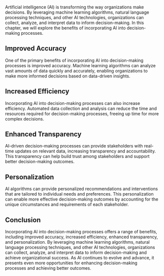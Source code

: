 
Artificial intelligence (AI) is transforming the way organizations make decisions. By leveraging machine learning algorithms, natural language processing techniques, and other AI technologies, organizations can collect, analyze, and interpret data to inform decision-making. In this chapter, we will explore the benefits of incorporating AI into decision-making processes.

Improved Accuracy
-----------------

One of the primary benefits of incorporating AI into decision-making processes is improved accuracy. Machine learning algorithms can analyze vast amounts of data quickly and accurately, enabling organizations to make more informed decisions based on data-driven insights.

Increased Efficiency
--------------------

Incorporating AI into decision-making processes can also increase efficiency. Automated data collection and analysis can reduce the time and resources required for decision-making processes, freeing up time for more complex decisions.

Enhanced Transparency
---------------------

AI-driven decision-making processes can provide stakeholders with real-time updates on relevant data, increasing transparency and accountability. This transparency can help build trust among stakeholders and support better decision-making outcomes.

Personalization
---------------

AI algorithms can provide personalized recommendations and interventions that are tailored to individual needs and preferences. This personalization can enable more effective decision-making outcomes by accounting for the unique circumstances and requirements of each stakeholder.

Conclusion
----------

Incorporating AI into decision-making processes offers a range of benefits, including improved accuracy, increased efficiency, enhanced transparency, and personalization. By leveraging machine learning algorithms, natural language processing techniques, and other AI technologies, organizations can collect, analyze, and interpret data to inform decision-making and achieve organizational success. As AI continues to evolve and advance, it presents even more opportunities for enhancing decision-making processes and achieving better outcomes.
